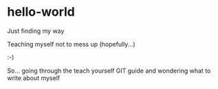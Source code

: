 # hello-world
Just finding my way

Teaching myself not to mess up (hopefully...)

:-)

So... going through the teach yourself GIT guide
and wondering what to write about myself
